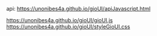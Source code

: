 api: https://unonibes4a.github.io/gioUI/apiJavascript.html


https://unonibes4a.github.io/gioUI/gioUI.js     
https://unonibes4a.github.io/gioUI/styleGioUI.css
